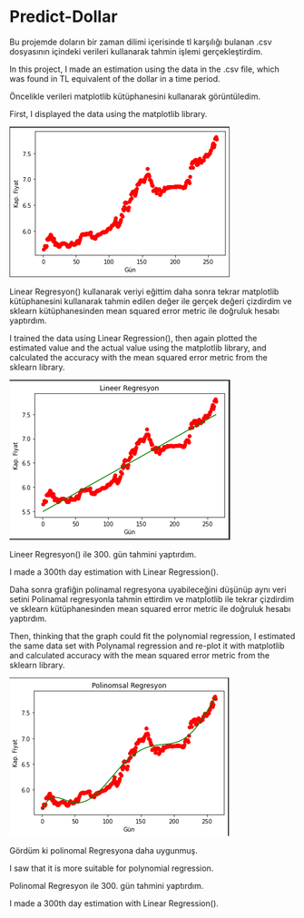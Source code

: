 # Predict-Dollar
  Bu projemde doların bir zaman dilimi içerisinde tl karşılığı bulanan .csv dosyasının içindeki verileri kullanarak tahmin işlemi gerçekleştirdim.
  
  In this project, I made an estimation using the data in the .csv file, which was found in TL equivalent of the dollar in a time period.
  
  Öncelikle verileri matplotlib kütüphanesini kullanarak görüntüledim.
  
  First, I displayed the data using the matplotlib library.
  
  ![alt text](https://github.com/MelisaYasak/Predict-Dollar/blob/main/dollar1.png?raw=true)
  
  Linear Regresyon() kullanarak veriyi eğittim daha sonra tekrar matplotlib kütüphanesini kullanarak tahmin edilen değer ile gerçek değeri çizdirdim ve sklearn kütüphanesinden mean squared error metric ile doğruluk hesabı yaptırdım.
  
  I trained the data using Linear Regression(), then again plotted the estimated value and the actual value using the matplotlib library, and calculated the accuracy with the mean squared error metric from the sklearn library.
    
  ![alt text](https://github.com/MelisaYasak/Predict-Dollar/blob/main/dollar2.png?raw=true)
  
  Lineer Regresyon() ile 300. gün tahmini yaptırdım.

  I made a 300th day estimation with Linear Regression().
  
  Daha sonra grafiğin polinamal regresyona uyabileceğini düşünüp aynı veri setini Polinamal regresyonla tahmin ettirdim ve matplotlib ile tekrar çizdirdim ve sklearn kütüphanesinden mean squared error metric ile doğruluk hesabı yaptırdım.
  
  Then, thinking that the graph could fit the polynomial regression, I estimated the same data set with Polynamal regression and re-plot it with matplotlib and calculated accuracy with the mean squared error metric from the sklearn library.
  
  ![alt text](https://github.com/MelisaYasak/Predict-Dollar/blob/main/dollar3.png?raw=true)
  
  Gördüm ki polinomal Regresyona daha uygunmuş.
  
  I saw that it is more suitable for polynomial regression.
  
  Polinomal Regresyon ile 300. gün tahmini yaptırdım.

  I made a 300th day estimation with Linear Regression().
